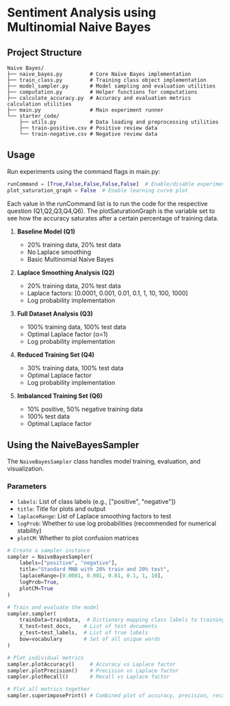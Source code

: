 # Sentiment Analysis using Multinomial Naive Bayes

## Project Structure
```
Naive Bayes/
├── naive_bayes.py         # Core Naive Bayes implementation
├── train_class.py         # Training class object implementation
├── model_sampler.py       # Model sampling and evaluation utilities
├── computation.py         # Helper functions for computations
├── calculate_accuracy.py  # Accuracy and evaluation metrics calculation utilities
├── main.py                # Main experiment runner
└── starter_code/
    ├── utils.py           # Data loading and preprocessing utilities
    ├── train-positive.csv # Positive review data
    └── train-negative.csv # Negative review data
```

## Usage

Run experiments using the command flags in main.py:
```python
runCommand = [True,False,False,False,False]  # Enable/disable experiments
plot_saturation_graph = False  # Enable learning curve plot
```
Each value in the runCommand list is to run the code for the respective question (Q1,Q2,Q3,Q4,Q6). The plotSaturationGraph is the variable set to see how the accuracy saturates after a certain percentage of training data.

1. **Baseline Model (Q1)**
   - 20% training data, 20% test data
   - No Laplace smoothing
   - Basic Multinomial Naive Bayes

2. **Laplace Smoothing Analysis (Q2)**
   - 20% training data, 20% test data
   - Laplace factors: [0.0001, 0.001, 0.01, 0.1, 1, 10, 100, 1000]
   - Log probability implementation

3. **Full Dataset Analysis (Q3)**
   - 100% training data, 100% test data
   - Optimal Laplace factor (α=1)
   - Log probability implementation

4. **Reduced Training Set (Q4)**
   - 30% training data, 100% test data
   - Optimal Laplace factor
   - Log probability implementation

5. **Imbalanced Training Set (Q6)**
   - 10% positive, 50% negative training data
   - 100% test data
   - Optimal Laplace factor

## Using the NaiveBayesSampler

The `NaiveBayesSampler` class handles model training, evaluation, and visualization.
### Parameters

- `labels`: List of class labels (e.g., ["positive", "negative"])
- `title`: Title for plots and output
- `laplaceRange`: List of Laplace smoothing factors to test
- `logProb`: Whether to use log probabilities (recommended for numerical stability)
- `plotCM`: Whether to plot confusion matrices

```python
# Create a sampler instance
sampler = NaiveBayesSampler(
    labels=["positive", "negative"],
    title="Standard MNB with 20% train and 20% test",
    laplaceRange=[0.0001, 0.001, 0.01, 0.1, 1, 10],
    logProb=True,
    plotCM=True
)

# Train and evaluate the model
sampler.sampler(
    trainData=trainData,  # Dictionary mapping class labels to training documents
    X_test=test_docs,    # List of test documents
    y_test=test_labels,  # List of true labels
    bow=vocabulary       # Set of all unique words
)
```

```python
# Plot individual metrics
sampler.plotAccuracy()     # Accuracy vs Laplace factor
sampler.plotPrecision()    # Precision vs Laplace factor
sampler.plotRecall()       # Recall vs Laplace factor

# Plot all metrics together
sampler.superimposePrint() # Combined plot of accuracy, precision, recall
```
